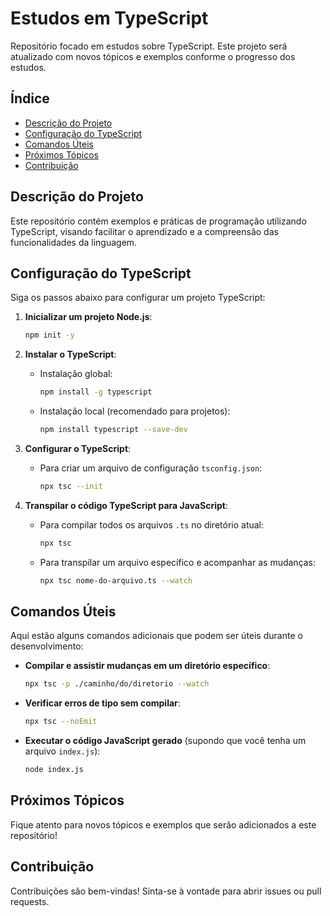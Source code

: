 # Estudos em TypeScript

Repositório focado em estudos sobre TypeScript. Este projeto será atualizado com novos tópicos e exemplos conforme o progresso dos estudos.

## Índice

- [Descrição do Projeto](#descrição-do-projeto)
- [Configuração do TypeScript](#configuração-do-typescript)
- [Comandos Úteis](#comandos-úteis)
- [Próximos Tópicos](#próximos-tópicos)
- [Contribuição](#contribuição)

## Descrição do Projeto

Este repositório contém exemplos e práticas de programação utilizando TypeScript, visando facilitar o aprendizado e a compreensão das funcionalidades da linguagem.

## Configuração do TypeScript

Siga os passos abaixo para configurar um projeto TypeScript:

1. **Inicializar um projeto Node.js**:
   ```bash
   npm init -y
   ```

2. **Instalar o TypeScript**:
   - Instalação global:
     ```bash
     npm install -g typescript
     ```
   - Instalação local (recomendado para projetos):
     ```bash
     npm install typescript --save-dev
     ```

3. **Configurar o TypeScript**:
   - Para criar um arquivo de configuração `tsconfig.json`:
     ```bash
     npx tsc --init
     ```

4. **Transpilar o código TypeScript para JavaScript**:
   - Para compilar todos os arquivos `.ts` no diretório atual:
     ```bash
     npx tsc
     ```
   - Para transpilar um arquivo específico e acompanhar as mudanças:
     ```bash
     npx tsc nome-do-arquivo.ts --watch
     ```

## Comandos Úteis

Aqui estão alguns comandos adicionais que podem ser úteis durante o desenvolvimento:


- **Compilar e assistir mudanças em um diretório específico**:
  ```bash
  npx tsc -p ./caminho/do/diretorio --watch
  ```
  

- **Verificar erros de tipo sem compilar**:
  ```bash
  npx tsc --noEmit
  ```


- **Executar o código JavaScript gerado** (supondo que você tenha um arquivo `index.js`):
  ```bash
  node index.js
  ```


## Próximos Tópicos

Fique atento para novos tópicos e exemplos que serão adicionados a este repositório!


## Contribuição

Contribuições são bem-vindas! Sinta-se à vontade para abrir issues ou pull requests.
